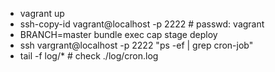 * vagrant up
* ssh-copy-id vagrant@localhost -p 2222 # passwd: vagrant
* BRANCH=master bundle exec cap stage deploy
* ssh vargrant@localhost -p 2222 "ps -ef | grep cron-job"
* tail -f log/* # check ./log/cron.log
